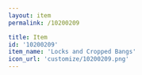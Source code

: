 ```yaml
---
layout: item
permalink: /10200209

title: Item
id: '10200209'
item_name: 'Locks and Cropped Bangs'
icon_url: 'customize/10200209.png'
---
```

